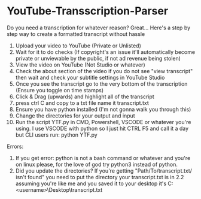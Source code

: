 # YouTube-Transscription-Parser

Do you need a transcription for whatever reason? Great... Here's a step by step way to create a formatted transcript without hassle

1. Upload your video to YouTube (Private or Unlisted)
2. Wait for it to do checks (If copyright's an issue it'll automatically become private or unviewable by the public, if not ad revenue being stolen)
3. View the video on YouTube (Not Studio or whatever)
4. Check the about section of the video if you do not see "view transcript" then wait and check your subtitle settings in YouTube Studio
5. Once you see the transcript go to the very bottom of the transcription (Ensure you toggle on time stamps)
6. Click & Drag (upwards) and highlight all of the transcript
7. press ctrl C and copy to a txt file name it transcript.txt
8. Ensure you have python installed (I'm not gonna walk you through this)
9. Change the directories for your output and input
10. Run the script YTF.py in CMD, Powershell, VSCODE or whatever you're using. I use VSCODE with python so I just hit CTRL F5 and call it a day but CLI users run: python YTF.py


Errors:
1. If you get error: python is not a bash command or whatever and you're on linux please, for the love of god try python3 instead of python.
2. Did you update the directories? If you're getting "Path/To/transcript.txt/ isn't found" you need to put the directory your transcript.txt is in
2.2 assuming you're like me and you saved it to your desktop it's C:\<username>\Desktop\transcript.txt
